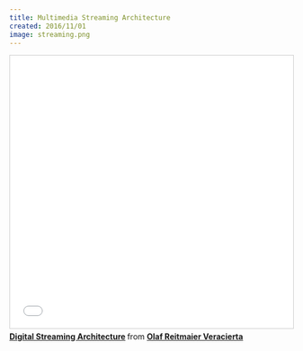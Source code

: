 ```yaml
---
title: Multimedia Streaming Architecture
created: 2016/11/01
image: streaming.png
---
```


<div class="text-center">
<iframe src="//www.slideshare.net/slideshow/embed_code/key/eJCaz5N5MhjjTP" width="595" height="485" frameborder="0" marginwidth="0" marginheight="0" scrolling="no" style="border:1px solid #CCC; border-width:1px; margin-bottom:5px; max-width: 100%;" allowfullscreen> </iframe> <div style="margin-bottom:5px"> <strong> <a href="//www.slideshare.net/olafrv/digital-streaming-architecture-125050983" title="Digital Streaming Architecture" target="_blank">Digital Streaming Architecture</a> </strong> from <strong><a href="https://www.slideshare.net/olafrv" target="_blank">Olaf Reitmaier Veracierta</a></strong> </div>
</div>